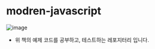 # modren-javascript

![image](https://github.com/JUNOSHON/modern-javascript/assets/67476544/d03f253f-04aa-4ebe-be11-69d876a9e32e)

- 위 책의 예제 코드를 공부하고, 테스트하는 레포지터리 입니다.
